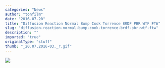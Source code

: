 ```yaml
---
categories: "News"
author: "tonfilm"
date: "2016-07-20"
title: "Diffusion Reaction Normal Bump Cook Torrence BRDF PBR WTF FTW"
slug: "diffusion-reaction-normal-bump-cook-torrence-brdf-pbr-wtf-ftw"
description: ""
imported: "true"
originalType: "stuff"
thumb: "_20.07.2016-03._r.gif"
---
```



![](_20.07.2016-03._r.gif) 

